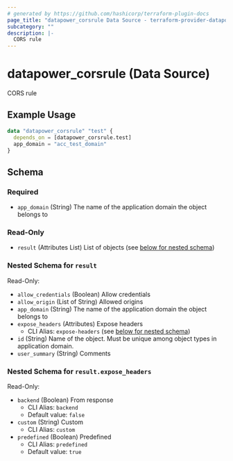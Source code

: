 ```yaml
---
# generated by https://github.com/hashicorp/terraform-plugin-docs
page_title: "datapower_corsrule Data Source - terraform-provider-datapower"
subcategory: ""
description: |-
  CORS rule
---
```


# datapower_corsrule (Data Source)

CORS rule

## Example Usage

```terraform
data "datapower_corsrule" "test" {
  depends_on = [datapower_corsrule.test]
  app_domain = "acc_test_domain"
}
```

<!-- schema generated by tfplugindocs -->
## Schema

### Required

- `app_domain` (String) The name of the application domain the object belongs to

### Read-Only

- `result` (Attributes List) List of objects (see [below for nested schema](#nestedatt--result))

<a id="nestedatt--result"></a>
### Nested Schema for `result`

Read-Only:

- `allow_credentials` (Boolean) Allow credentials
- `allow_origin` (List of String) Allowed origins
- `app_domain` (String) The name of the application domain the object belongs to
- `expose_headers` (Attributes) Expose headers
  - CLI Alias: `expose-headers` (see [below for nested schema](#nestedatt--result--expose_headers))
- `id` (String) Name of the object. Must be unique among object types in application domain.
- `user_summary` (String) Comments

<a id="nestedatt--result--expose_headers"></a>
### Nested Schema for `result.expose_headers`

Read-Only:

- `backend` (Boolean) From response
  - CLI Alias: `backend`
  - Default value: `false`
- `custom` (String) Custom
  - CLI Alias: `custom`
- `predefined` (Boolean) Predefined
  - CLI Alias: `predefined`
  - Default value: `true`

